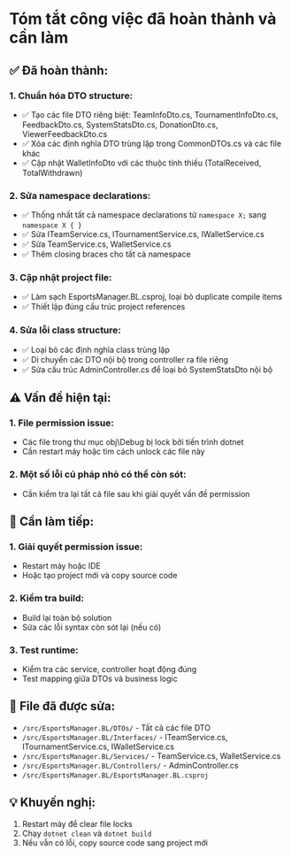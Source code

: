 # Tóm tắt công việc đã hoàn thành và cần làm

## ✅ Đã hoàn thành:

### 1. Chuẩn hóa DTO structure:

- ✅ Tạo các file DTO riêng biệt: TeamInfoDto.cs, TournamentInfoDto.cs, FeedbackDto.cs, SystemStatsDto.cs, DonationDto.cs, ViewerFeedbackDto.cs
- ✅ Xóa các định nghĩa DTO trùng lặp trong CommonDTOs.cs và các file khác
- ✅ Cập nhật WalletInfoDto với các thuộc tính thiếu (TotalReceived, TotalWithdrawn)

### 2. Sửa namespace declarations:

- ✅ Thống nhất tất cả namespace declarations từ `namespace X;` sang `namespace X { }`
- ✅ Sửa ITeamService.cs, ITournamentService.cs, IWalletService.cs
- ✅ Sửa TeamService.cs, WalletService.cs
- ✅ Thêm closing braces cho tất cả namespace

### 3. Cập nhật project file:

- ✅ Làm sạch EsportsManager.BL.csproj, loại bỏ duplicate compile items
- ✅ Thiết lập đúng cấu trúc project references

### 4. Sửa lỗi class structure:

- ✅ Loại bỏ các định nghĩa class trùng lặp
- ✅ Di chuyển các DTO nội bộ trong controller ra file riêng
- ✅ Sửa cấu trúc AdminController.cs để loại bỏ SystemStatsDto nội bộ

## ⚠️ Vấn đề hiện tại:

### 1. File permission issue:

- Các file trong thư mục obj\Debug bị lock bởi tiến trình dotnet
- Cần restart máy hoặc tìm cách unlock các file này

### 2. Một số lỗi cú pháp nhỏ có thể còn sót:

- Cần kiểm tra lại tất cả file sau khi giải quyết vấn đề permission

## 🔄 Cần làm tiếp:

### 1. Giải quyết permission issue:

- Restart máy hoặc IDE
- Hoặc tạo project mới và copy source code

### 2. Kiểm tra build:

- Build lại toàn bộ solution
- Sửa các lỗi syntax còn sót lại (nếu có)

### 3. Test runtime:

- Kiểm tra các service, controller hoạt động đúng
- Test mapping giữa DTOs và business logic

## 📁 File đã được sửa:

- `/src/EsportsManager.BL/DTOs/` - Tất cả các file DTO
- `/src/EsportsManager.BL/Interfaces/` - ITeamService.cs, ITournamentService.cs, IWalletService.cs
- `/src/EsportsManager.BL/Services/` - TeamService.cs, WalletService.cs
- `/src/EsportsManager.BL/Controllers/` - AdminController.cs
- `/src/EsportsManager.BL/EsportsManager.BL.csproj`

## 💡 Khuyến nghị:

1. Restart máy để clear file locks
2. Chạy `dotnet clean` và `dotnet build`
3. Nếu vẫn có lỗi, copy source code sang project mới
